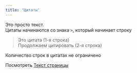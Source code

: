 ```yaml
---
title: 'Цитаты'
---
```


Это просто текст.  
Цитаты начинаются со знака `>`, который начинает строку  

> Это цитата (1-я строка)   
> Продолжаем цитировать (2-я строка)

Количество строк в цитатах не ограничено


Посмотреть [Текст страницы](pathname:///files/howto/quote.txt)
